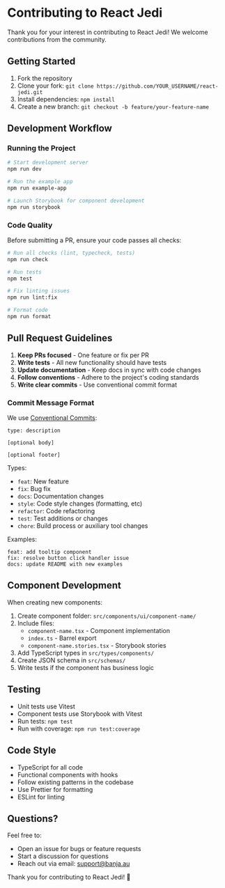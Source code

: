 # Contributing to React Jedi

Thank you for your interest in contributing to React Jedi! We welcome contributions from the community.

## Getting Started

1. Fork the repository
2. Clone your fork: `git clone https://github.com/YOUR_USERNAME/react-jedi.git`
3. Install dependencies: `npm install`
4. Create a new branch: `git checkout -b feature/your-feature-name`

## Development Workflow

### Running the Project

```bash
# Start development server
npm run dev

# Run the example app
npm run example-app

# Launch Storybook for component development
npm run storybook
```

### Code Quality

Before submitting a PR, ensure your code passes all checks:

```bash
# Run all checks (lint, typecheck, tests)
npm run check

# Run tests
npm test

# Fix linting issues
npm run lint:fix

# Format code
npm run format
```

## Pull Request Guidelines

1. **Keep PRs focused** - One feature or fix per PR
2. **Write tests** - All new functionality should have tests
3. **Update documentation** - Keep docs in sync with code changes
4. **Follow conventions** - Adhere to the project's coding standards
5. **Write clear commits** - Use conventional commit format

### Commit Message Format

We use [Conventional Commits](https://www.conventionalcommits.org/):

```
type: description

[optional body]

[optional footer]
```

Types:
- `feat`: New feature
- `fix`: Bug fix
- `docs`: Documentation changes
- `style`: Code style changes (formatting, etc)
- `refactor`: Code refactoring
- `test`: Test additions or changes
- `chore`: Build process or auxiliary tool changes

Examples:
```
feat: add tooltip component
fix: resolve button click handler issue
docs: update README with new examples
```

## Component Development

When creating new components:

1. Create component folder: `src/components/ui/component-name/`
2. Include files:
   - `component-name.tsx` - Component implementation
   - `index.ts` - Barrel export
   - `component-name.stories.tsx` - Storybook stories
3. Add TypeScript types in `src/types/components/`
4. Create JSON schema in `src/schemas/`
5. Write tests if the component has business logic

## Testing

- Unit tests use Vitest
- Component tests use Storybook with Vitest
- Run tests: `npm test`
- Run with coverage: `npm run test:coverage`

## Code Style

- TypeScript for all code
- Functional components with hooks
- Follow existing patterns in the codebase
- Use Prettier for formatting
- ESLint for linting

## Questions?

Feel free to:
- Open an issue for bugs or feature requests
- Start a discussion for questions
- Reach out via email: support@banja.au

Thank you for contributing to React Jedi! 🚀